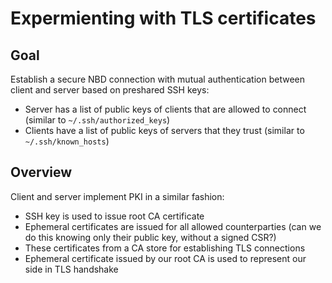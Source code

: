 # Expermienting with TLS certificates

## Goal

Establish a secure NBD connection with mutual authentication between client
and server based on preshared SSH keys:

- Server has a list of public keys of clients that are allowed to connect
  (similar to `~/.ssh/authorized_keys`)
- Clients have a list of public keys of servers that they trust
  (similar to `~/.ssh/known_hosts`)

## Overview

Client and server implement PKI in a similar fashion:

- SSH key is used to issue root CA certificate
- Ephemeral certificates are issued for all allowed counterparties
  (can we do this knowing only their public key, without a signed CSR?)
- These certificates from a CA store for establishing TLS connections
- Ephemeral certificate issued by our root CA is used to represent our side in
  TLS handshake
